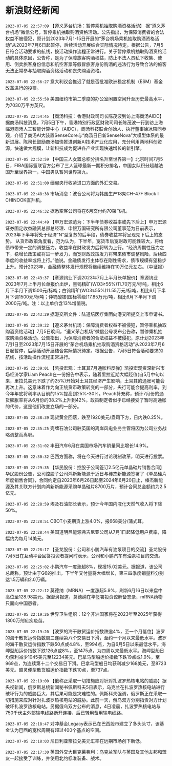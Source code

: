 # 新浪财经新闻
`2023-07-05 22:57:09` 【遵义茅台机场：暂停乘机抽取购酒资格活动】 据“遵义茅台机场”微信公号，暂停乘机抽取购酒资格活动。公告指出，为保障消费者的合法权益不被侵犯，原计划2023年7月1-15日开展的“茅台机场乘机抽取购酒资格活动”从2023年7月6日起暂停，后续活动开展结合实际情况待定。根据公告，7月5日符合活动要求的航线，按活动操作流程正常进行。关于暂停乘机抽取购酒资格活动的具体原因，公告称，是为了保障旅客购酒权益，防止不法人员私下收集、使用、倒卖旅客身份信息和航空客票等假冒旅客身份购酒的违法行为导致合法的旅客无法正常参与抽取购酒资格活动和丧失购酒资格。

`2023-07-05 22:56:27` 意大利议会推迟了就是否批准欧洲稳定机制（ESM）基金改革进行的投票。

`2023-07-05 22:55:58` 美国纽约市第二季度的办公室闲置空间升至历史最高水平，为7030万平方英尺。

`2023-07-05 22:54:45` 【商汤科技：香港财政司司长陈茂波到访上海商汤AIDC】据商汤科技消息，7月5日下午，香港特别行政区财政司司长陈茂波一行到访上海临港商汤人工智能计算中心（AIDC），商汤科技联合创始人、执行董事徐冰陪同参观，介绍了商汤AI大装置SenseCore与“商汤日日新SenseNova”大模型体系的最新进展。陈司长鼓励商汤加快推进创新AI技术产业化应用，充分利用两地科创资源，快速做大规模，让新科技成为促进各产业实现快速增长的新引擎。

`2023-07-05 22:52:59`   【中国三人女篮总积分排名升至世界第一】北京时间7月5日，FIBA国际篮联官方公布了三人篮球最新一期积分排名，中国女队积分超越法国升至世界第一，中国男队暂列世界第九。

`2023-07-05 22:51:00` 缅甸央行收紧进口方面的外汇交易。

`2023-07-05 22:48:38` 市场消息：波音公司将为韩国生产18架CH-47F Block I CHINOOK直升机。

`2023-07-05 22:46:32` 据悉空客公司将在6月交付约70架飞机。

`2023-07-05 22:44:49` 【申万宏源范为：下半年债券收益率或先下后上】申万宏源证券固定收益融资总部总经理、申银万国研究所有限公司董事范为日前表示，2023年下半年将处于经济“N”型复苏的后半段，债券收益率将呈现先下后上的态势。 从货币政策角度看，范为认为，下半年，宽货币后宽财政可能性较大，将给债市带来一定的调整压力，收益率在财政发力后将转为上行。“经济周期性压力之下，稳增长政策或将进一步发力，而宽财政政策发力将带来债市调整风险，后续四季度的收益率或将上行。”他说。金融债发行主体存在刚性需求，债市规模有望稳步上升。预计2023年，金融债整体发行规模将继续维持在10万亿元左右。（中证报）

`2023-07-05 22:43:37` 【章源钨业下调2023年7月上半月长单报价】章源钨业2023年7月上半月长单报价出炉，黑钨精矿(WO3≥55%)11.70万元/标吨，相比6月下半月下调1500元/标吨；白钨精矿(WO3≥55%)11.55万元/标吨，相比6月下半月下调1500元/标吨；仲钨酸铵(国标零级)17.85万元/吨，相比6月下半月下调2000元/吨。注：以上单价含13%增值税。

`2023-07-05 22:43:29` 据港交所文件：陆道培医疗集团向港交所提交上市申请书。

`2023-07-05 22:39:22` 【遵义茅台机场：保障消费者权益不被侵犯，暂停乘机抽取购酒资格活动】7月5日晚间，“遵义茅台机场”微信公号发布公告称，暂停乘机抽取购酒资格活动。公告指出，为保障消费者的合法权益不被侵犯，原计划2023年7月1日至2023年7月15日开展的“茅台机场乘机抽取购酒资格活动”从2023年7月6日起暂停，后续活动开展结合实际情况待定。根据公告，7月5日符合活动要求的航线，按活动操作流程正常进行。

`2023-07-05 22:39:01` 【凯投宏观：土耳其7月通胀料反弹】凯投宏观资深新兴市场经济学家Liam Peach在一份报告中表示，随着里拉近期大幅贬值(自5月中旬以来，里拉兑美元下跌了约25%)开始对土耳其经济产生影响，土耳其的通胀可能会再次上升。这意味着作为向正统货币政策转变的一部分，央行可能会提高利率，到今年年底将利率从目前的15%提高到25%-30%。Peach补充称，预计7月份的通货膨胀率将从6月份的38.2%上升到42%，政策制定者似乎已经接受了暂时高通胀的代价，这是他们改变立场的一部分。

`2023-07-05 22:38:39` 现货黄金回落，跌至1920美元/盎司下方，日内跌0.25%。

`2023-07-05 22:35:25`   壳牌石油公司驻英国的离岸风电业务主管将因为公司业务战略调整而离职。

`2023-07-05 22:31:02` 丰田汽车6月在美国市场汽车销量同比增长14.9%。

`2023-07-05 22:30:32` 巴西方面称，将在今天进行讨论税制改革，明天进行投票。

`2023-07-05 22:29:35` 【华民股份：控股子公司签订2.5亿元单晶硅片销售合同】华民股份公告，公司控股子公司鸿新新能源于近日与棒杰新能源签署了《单晶硅片年度销售合同》，合同约定自2023年6月26日起至2024年6月20日止，棒杰新能源及其关联方计划向鸿新新能源采购单晶硅片8700万片，预计合同总金额约为2.5亿元。

`2023-07-05 22:28:59` 埃及石油部长表示，预计今年国内液化天然气收入将下降50%。

`2023-07-05 22:28:51` CBOT小麦期货上涨4.0%，报668美分/蒲式耳。

`2023-07-05 22:28:44` 美国道明尼能源弗吉尼亚公司从7月1日起降低用户费率，降幅约为每月14美元。

`2023-07-05 22:28:17` 【圣龙股份：公司和小鹏汽车有油泵项目的交流】圣龙股份7月5日在互动平台回答投资者提问时表示，公司和小鹏汽车有油泵项目的交流。

`2023-07-05 22:25:02` 小鹏汽车一度涨超8%，现报15.02美元。据报道，该公司总裁称，预计由于G6的推出，下半年交付量将大幅增长，第三四季度销量料分别达1.5万辆和2.0万辆。

`2023-07-05 22:22:12` 莫德纳（MRNA）一度涨超5.9%，刷新6月16日以来盘中高位至128.98美元。据澎湃报道，莫德纳在华签署投资谅解备忘录，mRNA药物只面向中国患者。

`2023-07-05 22:19:26` 世界卫生组织：12个非洲国家将在2023年至2025年获得1800万剂疟疾疫苗。

`2023-07-05 22:19:20` 【波罗的海干散货运价指数跌逾4%，至一个月低位】波罗的海干散货运价指数周三连续第八个交易日下滑，至约一个月以来最低水平。波罗的海干散货运价指数下跌50点或4.8%，至994点，为自6月5日以来最低水平。海岬型船运价指数下跌126点或8%，至1475点，为四周以来最低水平。海岬型船日均获利减少1045美元至12234美元。巴拿马型船运价指数下跌19点或1.9%，至969点，为连续第十二个交易日下滑。巴拿马型船日均获利减少168美元，至8723美元。超灵便型散货船运价指数下跌10点，至737点。

`2023-07-05 22:19:00` 【俄称正采取一切措施应对针对扎波罗热核电站的威胁】据央视新闻，俄罗斯总统新闻秘书佩斯科夫5日表示，乌克兰在扎波罗热核电站进行破坏行为的威胁巨大，其后果可能是灾难性的。佩斯科夫强调，俄罗斯正在采取一切措施来应对针对扎波罗热核电站的威胁。此前一天，俄乌双方分别指责对方计划破坏扎波罗热核电站。另据俄乌双方公布的消息，4日凌晨，扎波罗热核电站与750千伏主外部输电线路断开连接，后已转用备用输电线路。

`2023-07-05 22:18:47` 对冲基金Legacy表示已在巴西股市建立了多头头寸，该基金认为巴西的宽松周期有超过400个基点的空间。

`2023-07-05 22:18:03` 尼日利亚奈拉兑美元汇率在远期市场创下新低。

`2023-07-05 22:17:30` 英国外交大臣克莱弗利：乌克兰军队与英国及其他友邦和盟友一起接受了训练，并使用北约标准装备、战术。

